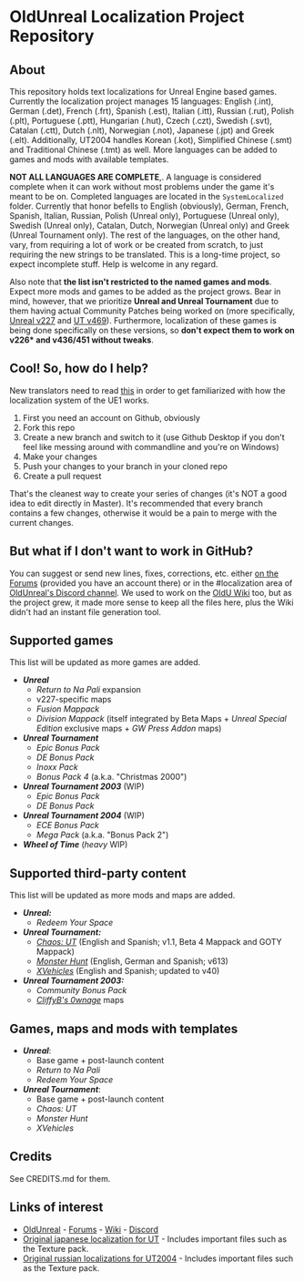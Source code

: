 # OldUnreal Localization Project Repository

## About
This repository holds text localizations for Unreal Engine based games. Currently the localization project manages 15 languages: English (.int), German (.det), French (.frt), Spanish (.est), Italian (.itt), Russian (.rut), Polish (.plt), Portuguese (.ptt), Hungarian (.hut), Czech (.czt), Swedish (.svt), Catalan (.ctt), Dutch (.nlt), Norwegian (.not), Japanese (.jpt) and Greek (.elt). Additionally, UT2004 handles Korean (.kot), Simplified Chinese (.smt) and Traditional Chinese (.tmt) as well. More languages can be added to games and mods with available templates.

**NOT ALL LANGUAGES ARE COMPLETE**,. A language is considered complete when it can work without most problems under the game it's meant to be on. Completed languages are located in the `SystemLocalized` folder. Currently that honor befells to English (obviously), German, French, Spanish, Italian, Russian, Polish (Unreal only), Portuguese (Unreal only), Swedish (Unreal only), Catalan, Dutch, Norwegian (Unreal only) and Greek (Unreal Tournament only). The rest of the languages, on the other hand, vary, from requiring a lot of work or be created from scratch, to just requiring the new strings to be translated. This is a long-time project, so expect incomplete stuff. Help is welcome in any regard.

Also note that **the list isn't restricted to the named games and mods**. Expect more mods and games to be added as the project grows. Bear in mind, however, that we prioritize **Unreal and Unreal Tournament** due to them having actual Community Patches being worked on (more specifically, [Unreal v227](https://www.oldunreal.com/phpBB3/viewforum.php?f=51) and [UT v469](https://github.com/OldUnreal/UnrealTournamentPatches)). Furthermore, localization of these games is being done specifically on these versions, so **don't expect them to work on v226\* and v436/451 without tweaks**.

## Cool! So, how do I help?

New translators need to read [this](https://www.oldunreal.com/wiki/index.php?title=Localization) in order to get familiarized with how the localization system of the UE1 works.

1. First you need an account on Github, obviously
2. Fork this repo
3. Create a new branch and switch to it (use Github Desktop if you don't feel like messing around with commandline and you're on Windows)
4. Make your changes
5. Push your changes to your branch in your cloned repo
6. Create a pull request

That's the cleanest way to create your series of changes (it's NOT a good idea to edit directly in Master). It's recommended that every branch contains a few changes, otherwise it would be a pain to merge with the current changes.

## But what if I don't want to work in GitHub?

You can suggest or send new lines, fixes, corrections, etc. either [on the Forums](https://www.oldunreal.com/phpBB3/) (provided you have an account there) or in the #localization area of [OldUnreal's Discord channel](https://discord.gg/thURucxzs6). We used to work on the [OldU Wiki](https://www.oldunreal.com/wiki/) too, but as the project grew, it made more sense to keep all the files here, plus the Wiki didn't had an instant file generation tool.

## Supported games

This list will be updated as more games are added.

* _**Unreal**_
    * _Return to Na Pali_ expansion
    * v227-specific maps
    * _Fusion Mappack_
    * _Division Mappack_ (itself integrated by Beta Maps + _Unreal Special Edition_ exclusive maps + _GW Press Addon_ maps)
* _**Unreal Tournament**_
    * _Epic Bonus Pack_
    * _DE Bonus Pack_
    * _Inoxx Pack_
    * _Bonus Pack 4_ (a.k.a. "Christmas 2000")
* _**Unreal Tournament 2003**_ (WIP)
    * _Epic Bonus Pack_
    * _DE Bonus Pack_
* _**Unreal Tournament 2004**_ (WIP)
    * _ECE Bonus Pack_
    * _Mega Pack_ (a.k.a. "Bonus Pack 2")
* _**Wheel of Time**_ (_heavy_ WIP)

## Supported third-party content

This list will be updated as more mods and maps are added.

* _**Unreal:**_
    * _Redeem Your Space_
* _**Unreal Tournament:**_
    * _[Chaos: UT](https://chaoticdreams.org/)_ (English and Spanish; v1.1, Beta 4 Mappack and GOTY Mappack)
    * _[Monster Hunt](https://github.com/shrimpza/monsterhunt)_ (English, German and Spanish; v613)
    * _[XVehicles](https://github.com/SeriousBuggie/XVehicles)_ (English and Spanish; updated to v40)
* _**Unreal Tournament 2003:**_
    * _Community Bonus Pack_
    * _[CliffyB's 0wnage](https://unreal.fandom.com/wiki/CliffyB%27s_Ownage/Unreal_Tournament_2003)_ maps

## Games, maps and mods with templates

* _**Unreal**_:
    * Base game + post-launch content
    * _Return to Na Pali_
    * _Redeem Your Space_
* _**Unreal Tournament**_:
    * Base game + post-launch content
    * _Chaos: UT_
    * _Monster Hunt_
    * _XVehicles_

## Credits

See CREDITS.md for them.

## Links of interest
* [OldUnreal](https://www.oldunreal.com/) - [Forums](https://www.oldunreal.com/phpBB3/) - [Wiki](https://www.oldunreal.com/wiki/) - [Discord](https://discord.gg/thURucxzs6)
* [Original japanese localization for UT](https://mega.nz/file/TJ4SjSgK#dLB09tFOkGo5ctu974RG1YCWfAH_0N_um_Gw00R_WAk) - Includes important files such as the Texture pack.
* [Original russian localizations for UT2004](http://rusut.ru/) - Includes important files such as the Texture pack.
